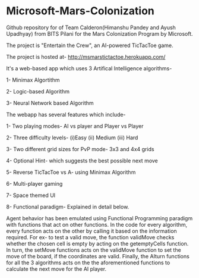 # Microsoft-Mars-Colonization
Github repository for of Team Calderon(Himanshu Pandey and Ayush Upadhyay) from BITS Pilani for the Mars Colonization Program by Microsoft.

The project is "Entertain the Crew", an AI-powered TicTacToe game.

The project is hosted at- http://msmarstictactoe.herokuapp.com/

It's a web-based app which uses 3 Artifical Intelligence algorithms-

1- Minimax Algortithm

2- Logic-based Algorithm

3- Neural Network based Algorithm


The webapp has several features which include-

1- Two playing modes- AI vs player and Player vs Player

2- Three difficulty levels- (i)Easy (ii) Medium (iii) Hard

3- Two different grid sizes for PvP mode- 3x3 and 4x4 grids

4- Optional Hint- which suggests the best possible next move

5- Reverse TicTacToe vs A- using Minimax Algorithm

6- Multi-player gaming

7- Space themed UI

8- Functional paradigm- Explained in detail below.

Agent behavior has been emulated using Functional Programming paradigm with functions that act on other functions.
In the code for every algorithm, every function acts on the other by calling it based on the information required. For ex- to test a valid move, the function validMove checks whether the chosen cell is empty by acting on the getemptyCells function. In turn, the setMove functions acts on the validMove function to set the move of the board, if the coordinates are valid. Finally, the AIturn functions for all the 3 algorithms acts on the the aforementioned functions to calculate the next move for the AI player.
